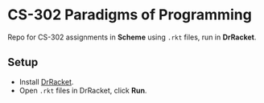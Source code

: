 # CS-302 Paradigms of Programming

Repo for CS-302 assignments in **Scheme** using `.rkt` files, run in **DrRacket**.

## Setup
- Install [DrRacket](https://racket-lang.org/).
- Open `.rkt` files in DrRacket, click **Run**.
